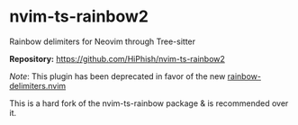 # nvim-ts-rainbow2

Rainbow delimiters for Neovim through Tree-sitter

**Repository:** <https://github.com/HiPhish/nvim-ts-rainbow2>

_Note_: This plugin has been deprecated in favor of the new [rainbow-delimiters.nvim](https://github.com/HiPhish/rainbow-delimiters.nvim)

This is a hard fork of the nvim-ts-rainbow package & is recommended over it.

<!-- vim: set ft=markdown: -->